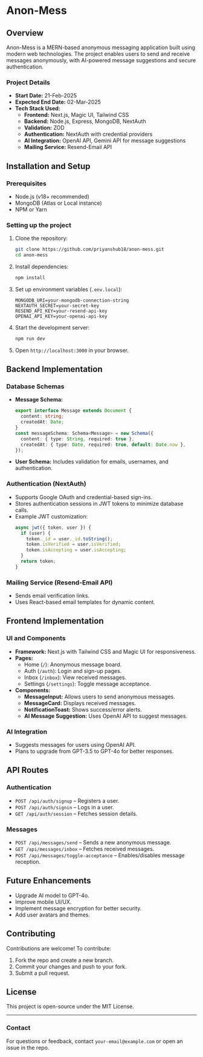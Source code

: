 # Anon-Mess

## Overview
Anon-Mess is a MERN-based anonymous messaging application built using modern web technologies. The project enables users to send and receive messages anonymously, with AI-powered message suggestions and secure authentication. 

### **Project Details**
- **Start Date:** 21-Feb-2025
- **Expected End Date:** 02-Mar-2025
- **Tech Stack Used:**
  - **Frontend:** Next.js, Magic UI, Tailwind CSS
  - **Backend:** Node.js, Express, MongoDB, NextAuth
  - **Validation:** ZOD
  - **Authentication:** NextAuth with credential providers
  - **AI Integration:** OpenAI API, Gemini API for message suggestions
  - **Mailing Service:** Resend-Email API

## **Installation and Setup**
### **Prerequisites**
- Node.js (v18+ recommended)
- MongoDB (Atlas or Local instance)
- NPM or Yarn

### **Setting up the project**
1. Clone the repository:
   ```sh
   git clone https://github.com/priyanshub18/anon-mess.git
   cd anon-mess
   ```
2. Install dependencies:
   ```sh
   npm install
   ```
3. Set up environment variables (`.env.local`):
   ```env
   MONGODB_URI=your-mongodb-connection-string
   NEXTAUTH_SECRET=your-secret-key
   RESEND_API_KEY=your-resend-api-key
   OPENAI_API_KEY=your-openai-api-key
   ```
4. Start the development server:
   ```sh
   npm run dev
   ```
5. Open `http://localhost:3000` in your browser.

## **Backend Implementation**
### **Database Schemas**
- **Message Schema:**
  ```ts
  export interface Message extends Document {
    content: string;
    createdAt: Date;
  }
  const messageSchema: Schema<Message> = new Schema({
    content: { type: String, required: true },
    createdAt: { type: Date, required: true, default: Date.now },
  });
  ```
- **User Schema:** Includes validation for emails, usernames, and authentication.

### **Authentication (NextAuth)**
- Supports Google OAuth and credential-based sign-ins.
- Stores authentication sessions in JWT tokens to minimize database calls.
- Example JWT customization:
  ```ts
  async jwt({ token, user }) {
    if (user) {
      token._id = user._id.toString();
      token.isVerified = user.isVerified;
      token.isAccepting = user.isAccepting;
    }
    return token;
  }
  ```

### **Mailing Service (Resend-Email API)**
- Sends email verification links.
- Uses React-based email templates for dynamic content.

## **Frontend Implementation**
### **UI and Components**
- **Framework:** Next.js with Tailwind CSS and Magic UI for responsiveness.
- **Pages:**
  - Home (`/`): Anonymous message board.
  - Auth (`/auth`): Login and sign-up pages.
  - Inbox (`/inbox`): View received messages.
  - Settings (`/settings`): Toggle message acceptance.
- **Components:**
  - **MessageInput:** Allows users to send anonymous messages.
  - **MessageCard:** Displays received messages.
  - **NotificationToast:** Shows success/error alerts.
  - **AI Message Suggestion:** Uses OpenAI API to suggest messages.

### **AI Integration**
- Suggests messages for users using OpenAI API.
- Plans to upgrade from GPT-3.5 to GPT-4o for better responses.

## **API Routes**
### **Authentication**
- `POST /api/auth/signup` – Registers a user.
- `POST /api/auth/signin` – Logs in a user.
- `GET /api/auth/session` – Fetches session details.

### **Messages**
- `POST /api/messages/send` – Sends a new anonymous message.
- `GET /api/messages/inbox` – Fetches received messages.
- `POST /api/messages/toggle-acceptance` – Enables/disables message reception.

## **Future Enhancements**
- Upgrade AI model to GPT-4o.
- Improve mobile UI/UX.
- Implement message encryption for better security.
- Add user avatars and themes.

## **Contributing**
Contributions are welcome! To contribute:
1. Fork the repo and create a new branch.
2. Commit your changes and push to your fork.
3. Submit a pull request.

## **License**
This project is open-source under the MIT License.

---
### **Contact**
For questions or feedback, contact `your-email@example.com` or open an issue in the repo.
